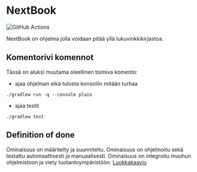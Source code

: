 # NextBook

![GitHub Actions](https://github.com/okkokuisma/NextBook/workflows/Java%20CI%20with%20Gradle/badge.svg)

NextBook on ohjelma jolla voidaan pitää yllä lukuvinkkikirjastoa.

## Komentorivi komennot
Tässä on aluksi muutama oleellinen toimiva komento:
- ajaa ohjelman eikä tulosta konsoliin mitään turhaa
```
./gradlew run -q --console plain
```
- ajaa testit
```
./gradlew test
```

## Definition of done
Ominaisuus on määritelty ja suunniteltu. Ominaisuus on ohjelmoitu sekä testattu automaattisesti ja manuaalisesti. Ominaisuus on integroitu muuhun ohjelmistoon ja viety tuotantoympäristöön.
[Luokkakaavio](https://github.com/okkokuisma/NextBook/blob/main/dokumentaatio/Luokkakaavio.jpg)
